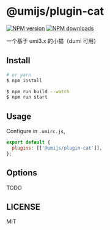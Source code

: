 # @umijs/plugin-cat

[![NPM version](https://img.shields.io/npm/v/@umijs/plugin-cat.svg?style=flat)](https://npmjs.org/package/@umijs/plugin-cat)
[![NPM downloads](http://img.shields.io/npm/dm/@umijs/plugin-cat.svg?style=flat)](https://npmjs.org/package/@umijs/plugin-cat)

一个基于 umi3.x 的小猫（dumi 可用）

## Install

```bash
# or yarn
$ npm install
```

```bash
$ npm run build --watch
$ npm run start
```

## Usage

Configure in `.umirc.js`,

```js
export default {
  plugins: [['@umijs/plugin-cat']],
};
```

## Options

TODO

## LICENSE

MIT
